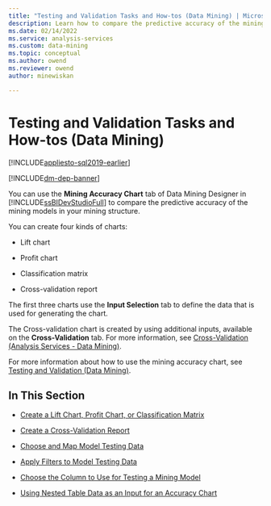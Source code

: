 ```yaml
---
title: "Testing and Validation Tasks and How-tos (Data Mining) | Microsoft Docs"
description: Learn how to compare the predictive accuracy of the mining models in your mining structure by using Data Mining Designer in SQL Server Data Tools.
ms.date: 02/14/2022
ms.service: analysis-services
ms.custom: data-mining
ms.topic: conceptual
ms.author: owend
ms.reviewer: owend
author: minewiskan

---
```

# Testing and Validation Tasks and How-tos (Data Mining)
[!INCLUDE[appliesto-sql2019-earlier](../includes/appliesto-sql2019-earlier.md)]

[!INCLUDE[dm-dep-banner](../includes/dm-dep-banner.md)]

  You can use the **Mining Accuracy Chart** tab of Data Mining Designer in [!INCLUDE[ssBIDevStudioFull](../includes/ssbidevstudiofull-md.md)] to compare the predictive accuracy of the mining models in your mining structure.  
  
 You can create four kinds of charts:  
  
-   Lift chart  
  
-   Profit chart  
  
-   Classification matrix  
  
-   Cross-validation report  
  
 The first three charts use the **Input Selection** tab to define the data that is used for generating the chart.  
  
 The Cross-validation chart is created by using additional inputs, available on the **Cross-Validation** tab. For more information, see [Cross-Validation &#40;Analysis Services - Data Mining&#41;](../../analysis-services/data-mining/cross-validation-analysis-services-data-mining.md).  
  
 For more information about how to use the mining accuracy chart, see [Testing and Validation &#40;Data Mining&#41;](../../analysis-services/data-mining/testing-and-validation-data-mining.md).  
  
## In This Section  
  
-   [Create a Lift Chart, Profit Chart, or Classification Matrix](../../analysis-services/data-mining/create-a-lift-chart-profit-chart-or-classification-matrix.md)  
  
-   [Create a Cross-Validation Report](../../analysis-services/data-mining/create-a-cross-validation-report.md)  
  
-   [Choose and Map Model Testing Data](../../analysis-services/data-mining/choose-and-map-model-testing-data.md)  
  
-   [Apply Filters to Model Testing Data](../../analysis-services/data-mining/apply-filters-to-model-testing-data.md)  
  
-   [Choose the Column to Use for Testing a Mining Model](../../analysis-services/data-mining/choose-the-column-to-use-for-testing-a-mining-model.md)  
  
-   [Using Nested Table Data as an Input for an Accuracy Chart](../../analysis-services/data-mining/using-nested-table-data-as-an-input-for-an-accuracy-chart.md)  
  
  
